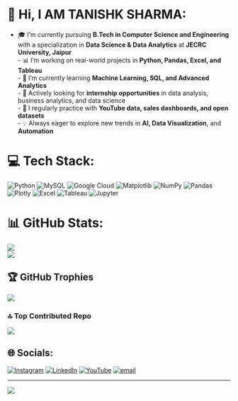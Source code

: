 # 💫 Hi, I AM TANISHK SHARMA:
- 🎓 I’m currently pursuing **B.Tech in Computer Science and Engineering**  <br>  with a specialization in **Data Science & Data Analytics** at **JECRC University, Jaipur**<br>- 📊 I’m working on real-world projects in **Python, Pandas, Excel, and Tableau**<br>- 🚀 I’m currently learning **Machine Learning, SQL, and Advanced Analytics**<br>- 💼 Actively looking for **internship opportunities** in data analysis, business analytics, and data science<br>- 🌱 I regularly practice with **YouTube data, sales dashboards, and open datasets**<br>- 💡 Always eager to explore new trends in **AI, Data Visualization**, and **Automation**


# 💻 Tech Stack:
![Python](https://img.shields.io/badge/python-3670A0?style=for-the-badge&logo=python&logoColor=ffdd54) ![MySQL](https://img.shields.io/badge/mysql-4479A1.svg?style=for-the-badge&logo=mysql&logoColor=white) ![Google Cloud](https://img.shields.io/badge/GoogleCloud-%234285F4.svg?style=for-the-badge&logo=google-cloud&logoColor=white) ![Matplotlib](https://img.shields.io/badge/Matplotlib-%23ffffff.svg?style=for-the-badge&logo=Matplotlib&logoColor=black) ![NumPy](https://img.shields.io/badge/numpy-%23013243.svg?style=for-the-badge&logo=numpy&logoColor=white) ![Pandas](https://img.shields.io/badge/pandas-%23150458.svg?style=for-the-badge&logo=pandas&logoColor=white) ![Plotly](https://img.shields.io/badge/Plotly-%233F4F75.svg?style=for-the-badge&logo=plotly&logoColor=white) ![Excel](https://img.shields.io/badge/Excel-%23217346.svg?style=for-the-badge&logo=microsoft-excel&logoColor=white)
 ![Tableau](https://img.shields.io/badge/Tableau-%23ffffff.svg?style=for-the-badge&logo=Tableau&logoColor=blue)
 ![Jupyter](https://img.shields.io/badge/Jupyter-%23F37626.svg?style=for-the-badge&logo=jupyter&logoColor=white)

# 📊 GitHub Stats:
![](https://github-readme-stats.vercel.app/api?username=Tanishk-sharma9905&theme=radical&hide_border=false&include_all_commits=false&count_private=false)<br/>
![](https://github-readme-stats.vercel.app/api/top-langs/?username=Tanishk-sharma9905&theme=radical&hide_border=false&include_all_commits=false&count_private=false&layout=compact)

## 🏆 GitHub Trophies
![](https://github-profile-trophy.vercel.app/?username=Tanishk-sharma9905&theme=radical&no-frame=false&no-bg=true&margin-w=4)

### 🔝 Top Contributed Repo
![](https://github-contributor-stats.vercel.app/api?username=Tanishk-sharma9905&limit=5&theme=radical&combine_all_yearly_contributions=true)


## 🌐 Socials:
[![Instagram](https://img.shields.io/badge/Instagram-%23E4405F.svg?logo=Instagram&logoColor=white)](https://www.instagram.com/tanishk_sharma___/) [![LinkedIn](https://img.shields.io/badge/LinkedIn-%230077B5.svg?logo=linkedin&logoColor=white)](https://www.linkedin.com/in/tanishk-sharma-148937288/) [![YouTube](https://img.shields.io/badge/YouTube-%23FF0000.svg?logo=YouTube&logoColor=white)](https://youtube.com/@dive_in_data_09) [![email](https://img.shields.io/badge/Email-D14836?logo=gmail&logoColor=white)](https://mail.google.com/mail/u/0/#sent?compose=CllgCJTNqrZZZwXMhmXBdLGwHNPgkcRPZpnLTWhsNNZHHdvPtQfNmdstQwbNZrLDNHGNGGzxmSV)

---
[![](https://visitcount.itsvg.in/api?id=Tanishk-sharma9905&icon=2&color=0)](https://visitcount.itsvg.in)

<!-- Proudly created with GPRM ( https://gprm.itsvg.in ) -->

